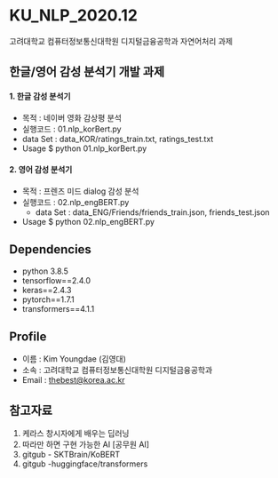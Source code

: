# KU_NLP_2020.12
고려대학교 컴퓨터정보통신대학원 디지털금융공학과 자연어처리 과제


## 한글/영어 감성 분석기 개발 과제
#### 1. 한글 감성 분석기
 - 목적 : 네이버 영화 감상평 분석<br>
 - 실행코드 : 01.nlp_korBert.py
 - data Set : data_KOR/ratings_train.txt, ratings_test.txt
 - Usage
 $ python 01.nlp_korBert.py

#### 2. 영어 감성 분석기
 - 목적 : 프렌즈 미드 dialog 감성 분석 <br>
 - 실행코드 : 02.nlp_engBERT.py
	- data Set : data_ENG/Friends/friends_train.json, friends_test.json
 - Usage
	$ python 02.nlp_engBERT.py

## Dependencies
 - python 3.8.5
 - tensorflow==2.4.0
 - keras==2.4.3
 - pytorch==1.7.1
 - transformers==4.1.1


## Profile
 - 이름 : Kim Youngdae (김영대) <br>
 - 소속 : 고려대학교 컴퓨터정보통신대학원 디지털금융공학과 <br>
 - Email : thebest@korea.ac.kr<br>


## 참고자료
 1. 케라스 창시자에게 배우는 딥러닝 <br>
 2. 따라만 하면 구현 가능한 AI [공무원 AI]
 3. gitgub - SKTBrain/KoBERT
 4. gitgub -huggingface/transformers
